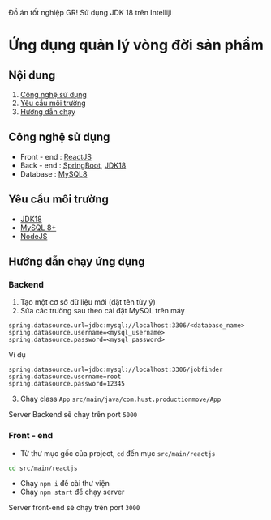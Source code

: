 Đồ án tốt nghiệp GR!
Sử dụng JDK 18 trên Intelliji

# Ứng dụng quản lý vòng đời sản phẩm

## Nội dung
1. [Công nghệ sử dụng](#tech)
2. [Yêu cầu môi trường](#environment)
3. [Hướng dẫn chạy](#run)

<a name="tech"></a>
## Công nghệ sử dụng
* Front - end : [ReactJS](https://reactjs.org/)
* Back - end : [SpringBoot](https://spring.io/), [JDK18]()
* Database : [MySQL8](https://dev.mysql.com/downloads/installer/)

<a name="environment"></a>
## Yêu cầu môi trường
* [JDK18](https://www.oracle.com/vn/java/technologies/javase/jdk18-archive-downloads.html)
* [MySQL 8+](https://dev.mysql.com/downloads/installer/)
* [NodeJS](https://nodejs.org/en/)

<a name="run"></a>
## Hướng dẫn chạy ứng dụng
### Backend
1. Tạo một cơ sở dữ liệu mới (đặt tên tùy ý)
2. Sửa các trường sau theo cài đặt MySQL trên máy
```
spring.datasource.url=jdbc:mysql://localhost:3306/<database_name>
spring.datasource.username=<mysql_username>
spring.datasource.password=<mysql_password>
```
Ví dụ
````
spring.datasource.url=jdbc:mysql://localhost:3306/jobfinder
spring.datasource.username=root
spring.datasource.password=12345
````
3. Chạy class `App` `src/main/java/com.hust.productionmove/App`

Server Backend sẽ chạy trên port `5000`

### Front - end
* Từ thư mục gốc của project, `cd` đến mục `src/main/reactjs` 
```bash
cd src/main/reactjs
```
* Chạy `npm i` để cài thư viện
* Chạy `npm start` để chạy server

Server front-end sẽ chạy trên port `3000`
